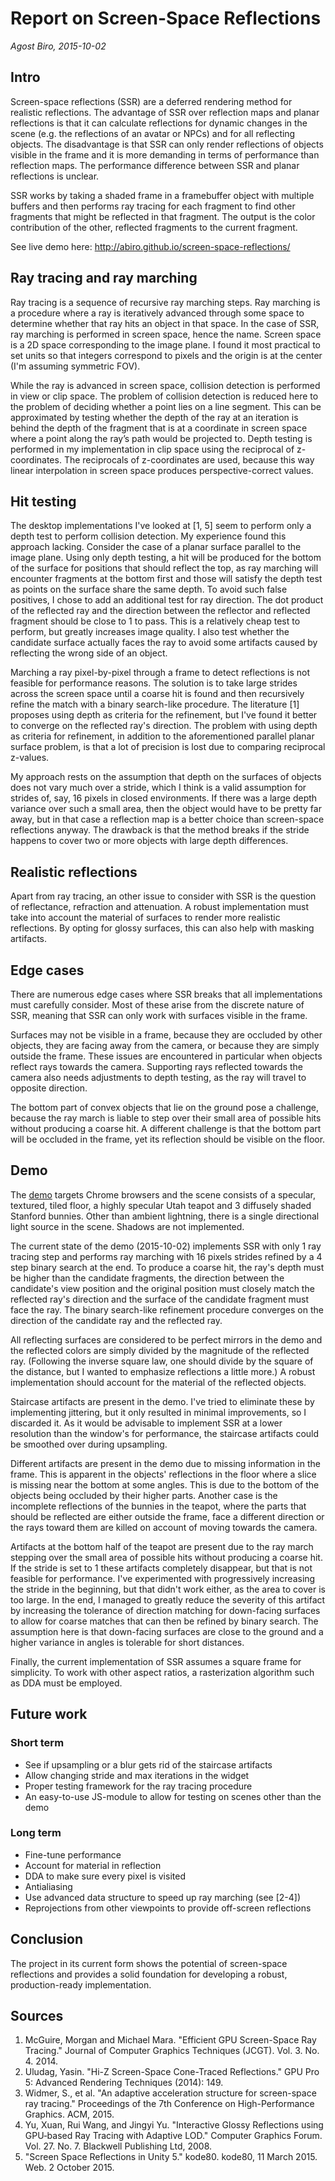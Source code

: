 # Report on Screen-Space Reflections
*Agost Biro, 2015-10-02*

## Intro

Screen-space reflections (SSR) are a deferred rendering method for realistic reflections. The advantage of SSR over reflection maps and planar reflections is that it can calculate reflections for dynamic changes in the scene (e.g. the reflections of an avatar or NPCs) and for all reflecting objects. The disadvantage is that SSR can only render reflections of objects visible in the frame and it is more demanding in terms of performance than reflection maps. The performance difference between SSR and planar reflections is unclear.

SSR works by taking a shaded frame in a framebuffer object with multiple buffers and then performs ray tracing for each fragment to find other fragments that might be reflected in that fragment. The output is the color contribution of the other, reflected fragments to the current fragment.

See live demo here: http://abiro.github.io/screen-space-reflections/

## Ray tracing and ray marching

Ray tracing is a sequence of recursive ray marching steps. Ray marching is a procedure where a ray is iteratively advanced through some space to determine whether that ray hits an object in that space. In the case of SSR, ray marching is performed in screen space, hence the name. Screen space is a 2D space corresponding to the image plane. I found it most practical to set units so that integers correspond to pixels and the origin is at the center (I'm assuming symmetric FOV).

While the ray is advanced in screen space, collision detection is performed in view or clip space. The problem of collision detection is reduced here to the problem of deciding whether a point lies on a line segment. This can be approximated by testing whether the depth of the ray at an iteration is behind the depth of the fragment that is at a coordinate in screen space where a point along the ray’s path would be projected to. Depth testing is performed in my implementation in clip space using the reciprocal of z-coordinates. The reciprocals of z-coordinates are used, because this way linear interpolation in screen space produces perspective-correct values.

## Hit testing

The desktop implementations I've looked at [1, 5] seem to perform only a depth test to perform collision detection. My experience found this approach lacking. Consider the case of a planar surface parallel to the image plane. Using only depth testing, a hit will be produced for the bottom of the surface for positions that should reflect the top, as ray marching will encounter fragments at the bottom first and those will satisfy the depth test as points on the surface share the same depth. To avoid such false positives, I chose to add an additional test for ray direction. The dot product of the reflected ray and the direction between the reflector and reflected fragment should be close to 1 to pass. This is a relatively cheap test to perform, but greatly increases image quality. I also test whether the candidate surface actually faces the ray to avoid some artifacts caused by reflecting the wrong side of an object.

Marching a ray pixel-by-pixel through a frame to detect reflections is not feasible for performance reasons. The solution is to take large strides across the screen space until a coarse hit is found and then recursively refine the match with a binary search-like procedure. The literature [1] proposes using depth as criteria for the refinement, but I've found it better to converge on the reflected ray's direction. The problem with using depth as criteria for refinement, in addition to the aforementioned parallel planar surface problem, is that a lot of precision is lost due to comparing reciprocal z-values.

My approach rests on the assumption that depth on the surfaces of objects does not vary much over a stride, which I think is a valid assumption for strides of, say, 16 pixels in closed environments. If there was a large depth variance over such a small area, then the object would have to be pretty far away, but in that case a reflection map is a better choice than screen-space reflections anyway. The drawback is that the method breaks if the stride happens to cover two or more objects with large depth differences.

## Realistic reflections

Apart from ray tracing, an other issue to consider with SSR is the question of reflectance, refraction and attenuation. A robust implementation must take into account the material of surfaces to render more realistic reflections. By opting for glossy surfaces, this can also help with masking artifacts.

## Edge cases

There are numerous edge cases where SSR breaks that all implementations must carefully consider. Most of these arise from the discrete nature of SSR, meaning that SSR can only work with surfaces visible in the frame.

Surfaces may not be visible in a frame, because they are occluded by other objects, they are facing away from the camera, or because they are simply outside the frame. These issues are encountered in particular when objects reflect rays towards the camera. Supporting rays reflected towards the camera also needs adjustments to depth testing, as the ray will travel to opposite direction.

The bottom part of convex objects that lie on the ground pose a challenge, because the ray march is liable to step over their small area of possible hits without producing a coarse hit. A different challenge is that the bottom part will be occluded in the frame, yet its reflection should be visible on the floor.

## Demo

The [demo](http://abiro.github.io/screen-space-reflections/) targets Chrome browsers and the scene consists of a specular, textured, tiled floor, a highly specular Utah teapot and 3 diffusely shaded Stanford bunnies. Other than ambient lightning, there is a single directional light source in the scene. Shadows are not implemented. 

The current state of the demo (2015-10-02) implements SSR with only 1 ray tracing step and performs ray marching with 16 pixels strides refined by a 4 step binary search at the end. To produce a coarse hit, the ray's depth must be higher than the candidate fragments, the direction between the candidate's view position and the original position must closely match the reflected ray's direction and the surface of the candidate fragment must face the ray. The binary search-like refinement procedure converges on the direction of the candidate ray and the reflected ray.

All reflecting surfaces are considered to be perfect mirrors in the demo and the reflected colors are simply divided by the magnitude of the reflected ray. (Following the inverse square law, one should divide by the square of the distance, but I wanted to emphasize reflections a little more.) A robust implementation should account for the material of the reflected objects.

Staircase artifacts are present in the demo. I've tried to eliminate these by implementing jittering, but it only resulted in minimal improvements, so I discarded it. As it would be advisable to implement SSR at a lower resolution than the window's for performance, the staircase artifacts could be smoothed over during upsampling.

Different artifacts are present in the demo due to missing information in the frame. This is apparent in the objects' reflections in the floor where a slice is missing near the bottom at some angles. This is due to the bottom of the objects being occluded by their higher parts. Another case is the incomplete reflections of the bunnies in the teapot, where the parts that should be reflected are either outside the frame, face a different direction or the rays toward them are killed on account of moving towards the camera.

Artifacts at the bottom half of the teapot are present due to the ray march stepping over the small area of possible hits without producing a coarse hit. If the stride is set to 1 these artifacts completely disappear, but that is not feasible for performance. I've experimented with progressively increasing the stride in the beginning, but that didn't work either, as the area to cover is too large. In the end, I managed to greatly reduce the severity of this artifact by increasing the tolerance of direction matching for down-facing surfaces to allow for coarse matches that can then be refined by binary search. The assumption here is that down-facing surfaces are close to the ground and a higher variance in angles is tolerable for short distances.

Finally, the current implementation of SSR assumes a square frame for simplicity. To work with other aspect ratios, a rasterization algorithm such as DDA must be employed.

## Future work

### Short term
- See if upsampling or a blur gets rid of the staircase artifacts
- Allow changing stride and max iterations in the widget
- Proper testing framework for the ray tracing procedure
- An easy-to-use JS-module to allow for testing on scenes other than the demo

### Long term
- Fine-tune performance
- Account for material in reflection
- DDA to make sure every pixel is visited
- Antialiasing
- Use advanced data structure to speed up ray marching (see [2-4])
- Reprojections from other viewpoints to provide off-screen reflections

## Conclusion

The project in its current form shows the potential of screen-space reflections and provides a solid foundation for developing a robust, production-ready implementation.

## Sources
1. McGuire, Morgan and Michael Mara. "Efficient GPU Screen-Space Ray Tracing." Journal of Computer Graphics Techniques (JCGT). Vol. 3. No. 4. 2014.
1. Uludag, Yasin. "Hi-Z Screen-Space Cone-Traced Reflections." GPU Pro 5: Advanced Rendering Techniques (2014): 149.
1. Widmer, S., et al. "An adaptive acceleration structure for screen-space ray tracing." Proceedings of the 7th Conference on High-Performance Graphics. ACM, 2015.
1. Yu, Xuan, Rui Wang, and Jingyi Yu. "Interactive Glossy Reflections using GPU‐based Ray Tracing with Adaptive LOD." Computer Graphics Forum. Vol. 27. No. 7. Blackwell Publishing Ltd, 2008.
1. "Screen Space Reflections in Unity 5." kode80. kode80, 11 March 2015. Web. 2 October 2015.
